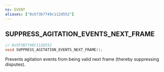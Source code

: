 ```yaml
---
ns: EVENT
aliases: ["0x5f3b7749c112d552"]
---
```

## SUPPRESS_AGITATION_EVENTS_NEXT_FRAME

```c
// 0x5F3B7749C112D552
void SUPPRESS_AGITATION_EVENTS_NEXT_FRAME();
```

Prevents agitation events from being valid next frame (thereby suppressing disputes).

